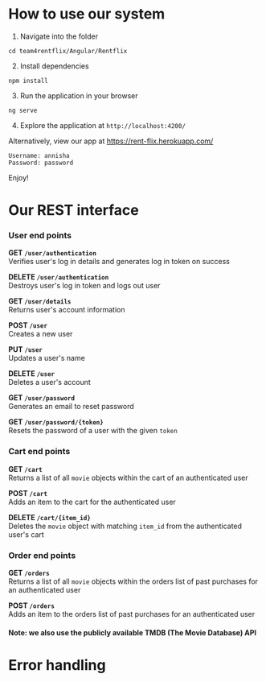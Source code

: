 # How to use our system

1. Navigate into the folder

```
cd team4rentflix/Angular/Rentflix
```

2. Install dependencies

```
npm install
```

3. Run the application in your browser

```
ng serve
```

4. Explore the application at `http://localhost:4200/`

Alternatively, view our app at https://rent-flix.herokuapp.com/
```
Username: annisha
Password: password
```

Enjoy!


# Our REST interface

### User end points

**GET `/user/authentication`**\
Verifies user's log in details and generates log in token on success

**DELETE `/user/authentication`**\
Destroys user's log in token and logs out user

**GET `/user/details`**\
Returns user's account information

**POST `/user`**\
Creates a new user

**PUT `/user`**\
Updates a user's name

**DELETE `/user`**\
Deletes a user's account

**GET `/user/password`**\
Generates an email to reset password

**GET `/user/password/{token}`**\
Resets the password of a user with the given `token`


### Cart end points
**GET `/cart`**\
Returns a list of all `movie` objects within the cart of an authenticated user

**POST `/cart`**\
Adds an item to the cart for the authenticated user

**DELETE `/cart/{item_id}`**\
Deletes the `movie` object with matching `item_id` from the authenticated user's cart


### Order end points

**GET `/orders`**\
Returns a list of all `movie` objects within the orders list of past purchases for an authenticated user

**POST `/orders`**\
Adds an item to the orders list of past purchases for an authenticated user

#### Note: we also use the publicly available TMDB (The Movie Database) API

# Error handling
